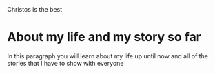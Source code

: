 <!DOCTYPE html>
<html lang="en">
<head>
  Christos is the best  <!--This is the title -->
</head>
<body>
<h1>About my life and my story so far</h1>
<p>In this paragraph you will learn about my life up until now and all of the stories that I have to show with everyone</p>
